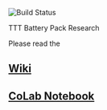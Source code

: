 ![Build Status](https://travis-ci.org/jcchin/boring.svg?branch=master)

TTT Battery Pack Research


Please read the
## [Wiki](https://github.com/jcchin/boring/wiki)

## [CoLab Notebook](https://colab.research.google.com/drive/1TijrY7h0BcMDpXKjnBArhkA4yPPaAGip?usp=sharing)
